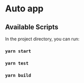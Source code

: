 # Auto app


## Available Scripts

In the project directory, you can run:

### `yarn start`

### `yarn test`

### `yarn build`
